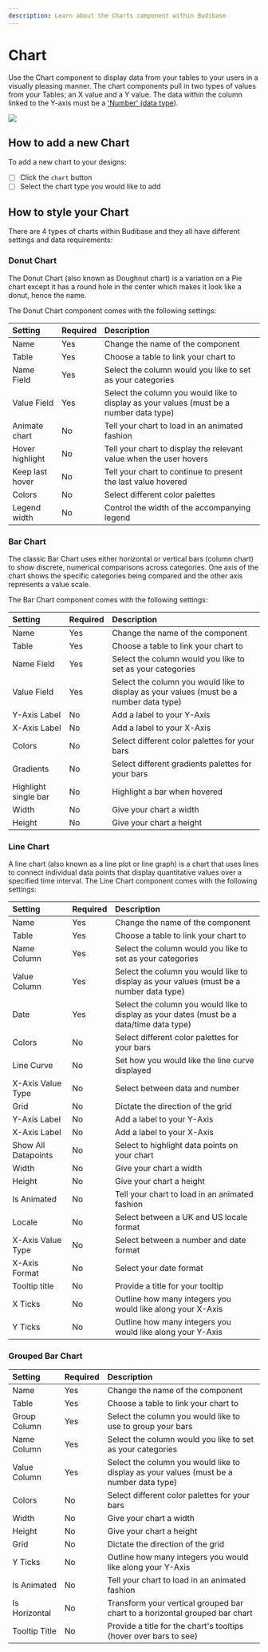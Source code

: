 ```yaml
---
description: Learn about the Charts component within Budibase
---
```


# Chart

Use the Chart component to display data from your tables to your users in a visually pleasing manner. The chart components pull in two types of values from your Tables; an X value and a Y value. The data within the column linked to the Y-axis must be a ['Number' \(data type]()\).

![](../../../.gitbook/assets/chart.png)

## How to add a new Chart

To add a new chart to your designs:

* [ ] Click the `chart` button
* [ ] Select the chart type you would like to add

## How to style your Chart

There are 4 types of charts within Budibase and they all have different settings and data requirements:

### Donut Chart

The Donut Chart \(also known as Doughnut chart\) is a variation on a Pie chart except it has a round hole in the center which makes it look like a donut, hence the name.

The Donut Chart component comes with the following settings:

| Setting | Required | Description |
| :--- | :--- | :--- |
| Name | Yes | Change the name of the component |
| Table | Yes | Choose a table to link your chart to |
| Name Field | Yes | Select the column would you like to set as your categories |
| Value Field | Yes | Select the column you would like to display as your values \(must be a number data type\) |
| Animate chart | No | Tell your chart to load in an animated fashion |
| Hover highlight | No | Tell your chart to display the relevant value when the user hovers |
| Keep last hover | No | Tell your chart to continue to present the last value hovered  |
| Colors | No | Select different color palettes |
| Legend width | No | Control the width of the accompanying legend |

### 

### Bar Chart

The classic Bar Chart uses either horizontal or vertical bars \(column chart\) to show discrete, numerical comparisons across categories. One axis of the chart shows the specific categories being compared and the other axis represents a value scale.

The Bar Chart component comes with the following settings:

| Setting | Required | Description |
| :--- | :--- | :--- |
| Name | Yes | Change the name of the component |
| Table | Yes | Choose a table to link your chart to |
| Name Field | Yes | Select the column would you like to set as your categories |
| Value Field | Yes | Select the column you would like to display as your values \(must be a number data type\) |
| Y-Axis Label | No | Add a label to your Y-Axis |
| X-Axis Label | No | Add a label to your X-Axis |
| Colors | No | Select different color palettes for your bars |
| Gradients | No | Select different gradients palettes for your bars |
| Highlight single bar | No | Highlight a bar when hovered |
| Width | No | Give your chart a width |
| Height | No | Give your chart a height |

### 

### Line Chart

A line chart \(also known as a line plot or line graph\) is a chart that uses lines to connect individual data points that display quantitative values over a specified time interval. The Line Chart component comes with the following settings:

| Setting | Required | Description |
| :--- | :--- | :--- |
| Name | Yes | Change the name of the component |
| Table | Yes | Choose a table to link your chart to |
| Name Column | Yes | Select the column would you like to set as your categories |
| Value Column | Yes | Select the column you would like to display as your values \(must be a number data type\) |
| Date  | Yes | Select the column you would like to display as your dates \(must be a data/time data type\) |
| Colors | No | Select different color palettes for your bars |
| Line Curve | No | Set how you would like the line curve displayed |
| X-Axis Value Type | No | Select between data and number |
| Grid | No | Dictate the direction of the grid |
| Y-Axis Label | No | Add a label to your Y-Axis |
| X-Axis Label | No | Add a label to your X-Axis |
| Show All Datapoints | No | Select to highlight data points on your chart |
| Width | No | Give your chart a width |
| Height | No | Give your chart a height |
| Is Animated | No | Tell your chart to load in an animated fashion |
| Locale | No | Select between a UK and US locale format |
| X-Axis Value Type | No | Select between a number and date format |
| X-Axis Format | No | Select your date format |
| Tooltip title | No | Provide a title for your tooltip |
| X Ticks | No | Outline how many integers you would like along your X-Axis |
| Y Ticks | No | Outline how many integers you would like along your Y-Axis |

### 

### Grouped Bar Chart

| Setting | Required | Description |
| :--- | :--- | :--- |
| Name | Yes | Change the name of the component |
| Table | Yes | Choose a table to link your chart to |
| Group Column | Yes | Select the column you would like to use to group your bars |
| Name Column | Yes | Select the column would you like to set as your categories |
| Value Column | Yes | Select the column you would like to display as your values \(must be a number data type\) |
| Colors | No | Select different color palettes for your bars |
| Width | No | Give your chart a width |
| Height | No | Give your chart a height |
| Grid | No | Dictate the direction of the grid |
| Y Ticks | No | Outline how many integers you would like along your Y-Axis |
| Is Animated | No | Tell your chart to load in an animated fashion |
| Is Horizontal | No | Transform your vertical grouped bar chart to a horizontal grouped bar chart |
| Tooltip Title | No | Provide a title for the chart's tooltips \(hover over bars to see\) |







